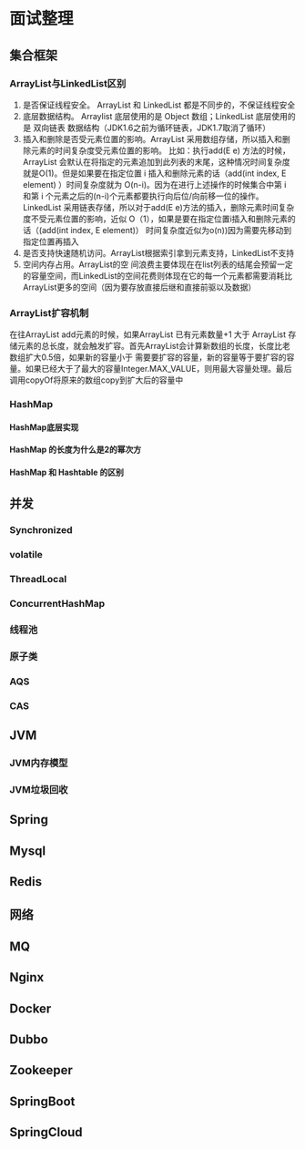 # 面试整理
## 集合框架
### ArrayList与LinkedList区别
1. 是否保证线程安全。 ArrayList 和 LinkedList 都是不同步的，不保证线程安全  
2. 底层数据结构。 Arraylist 底层使用的是 Object 数组；LinkedList 底层使用的是 双向链表 数据结构（JDK1.6之前为循环链表，JDK1.7取消了循环）  
3. 插入和删除是否受元素位置的影响。ArrayList 采用数组存储，所以插入和删除元素的时间复杂度受元素位置的影响。 比如：执行add(E e) 方法的时候， ArrayList 会默认在将指定的元素追加到此列表的末尾，这种情况时间复杂度就是O(1)。但是如果要在指定位置 i 插入和删除元素的话（add(int index, E element) ）时间复杂度就为 O(n-i)。因为在进行上述操作的时候集合中第 i 和第 i 个元素之后的(n-i)个元素都要执行向后位/向前移一位的操作。  
LinkedList 采用链表存储，所以对于add(E e)方法的插入，删除元素时间复杂度不受元素位置的影响，近似 O（1），如果是要在指定位置i插入和删除元素的话（(add(int index, E element)） 时间复杂度近似为o(n))因为需要先移动到指定位置再插入
4. 是否支持快速随机访问。ArrayList根据索引拿到元素支持，LinkedList不支持  
5. 空间内存占用。ArrayList的空 间浪费主要体现在在list列表的结尾会预留一定的容量空间，而LinkedList的空间花费则体现在它的每一个元素都需要消耗比ArrayList更多的空间（因为要存放直接后继和直接前驱以及数据）  

### ArrayList扩容机制
在往ArrayList add元素的时候，如果ArrayList 已有元素数量+1 大于 ArrayList 存储元素的总长度，就会触发扩容。首先ArrayList会计算新数组的长度，长度比老数组扩大0.5倍，如果新的容量小于 需要要扩容的容量，新的容量等于要扩容的容量。如果已经大于了最大的容量Integer.MAX_VALUE，则用最大容量处理。最后调用copyOf将原来的数组copy到扩大后的容量中
### HashMap
#### HashMap底层实现
#### HashMap 的长度为什么是2的幂次方
#### HashMap 和 Hashtable 的区别
## 并发
### Synchronized
### volatile
### ThreadLocal
### ConcurrentHashMap
### 线程池
### 原子类
### AQS
### CAS
## JVM
### JVM内存模型
### JVM垃圾回收
## Spring
## Mysql
## Redis
## 网络
## MQ
## Nginx
## Docker
## Dubbo
## Zookeeper
## SpringBoot
## SpringCloud